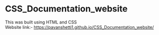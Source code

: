 # CSS_Documentation_website
This was built using HTML and CSS <br>
Website link:- https://pavanshetti1.github.io/CSS_Documentation_website/

